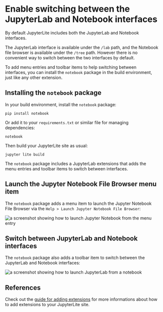 # Enable switching between the JupyterLab and Notebook interfaces

By default JupyterLite includes both the JupyterLab and Notebook interfaces.

The JupyterLab interface is available under the `/lab` path, and the Notebook file
browser is available under the `/tree` path. However there is no convenient way to
switch between the two interfaces by default.

To add menu entries and toolbar items to help switching between interfaces, you can
install the `notebook` package in the build environment, just like any other extension.

## Installing the `notebook` package

In your build environment, install the `notebook` package:

```shell
pip install notebook
```

Or add it to your `requirements.txt` or similar file for managing dependencies:

```text
notebook
```

Then build your JupyterLite site as usual:

```shell
jupyter lite build
```

The `notebook` package includes a JupyterLab extensions that adds the menu entries and
toolbar items to switch between interfaces.

## Launch the Jupyter Notebook File Browser menu item

The `notebook` package adds a menu item to launch the Jupyter Notebook File Browser via
the `Help > Launch Jupyter Notebook File Browser`:

![a screenshot showing how to launch Jupyter Notebook from the menu entry](https://github.com/jupyterlite/jupyterlite/assets/591645/bc45a79a-1ede-44ca-b6ca-3deb5fe56187)

## Switch between JupyterLab and Notebook interfaces

The `notebook` package also adds a toolbar item to switch between the JupyterLab and
Notebook interfaces:

![a screenshot showing how to launch JupyterLab from a notebook](https://github.com/jupyterlite/jupyterlite/assets/591645/009c5e32-d8bf-4658-a711-b28c45dcdd1d)

## References

Check out the [guide for adding extensions](../configure/simple_extensions.md) for more
informations about how to add extensions to your JupyterLite site.
